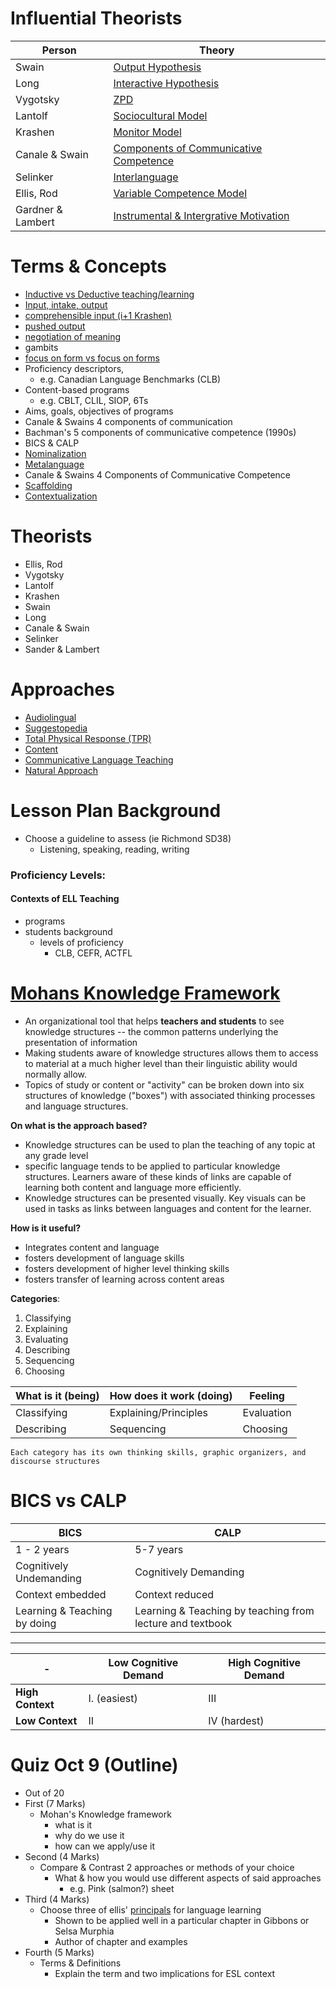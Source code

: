 # Influential Theorists

Person | Theory
--- | ---
Swain | [Output Hypothesis](http://en.wikipedia.org/wiki/Comprehensible_output)
Long | [Interactive Hypothesis](http://en.wikipedia.org/wiki/Interaction_hypothesis)
Vygotsky | [ZPD](http://en.wikipedia.org/wiki/Zone_of_proximal_development)
Lantolf | [Sociocultural Model](http://en.wikipedia.org/wiki/Theories_of_second-language_acquisition#Sociocultural_theory)
Krashen | [Monitor Model](http://en.wikipedia.org/wiki/Input_hypothesis)
Canale & Swain | [Components of Communicative Competence](http://en.wikipedia.org/wiki/Communicative_competence)
Selinker | [Interlanguage](http://en.wikipedia.org/wiki/Interlanguage)
Ellis, Rod | [Variable Competence Model](http://languagetesting.info/articles/store/variable%20competence.pdf)
Gardner & Lambert | [Instrumental & Intergrative Motivation](http://en.wikipedia.org/wiki/Motivation_in_second-language_learning#Gardner.27s_socio-educational_model)

# Terms & Concepts

- [Inductive vs Deductive teaching/learning](http://www.educ.ualberta.ca/staff/olenka.Bilash/best%20of%20bilash/inductivedeductive.html)
- [Input, intake, output](http://acquiringl2.wordpress.com/2012/05/19/difference-between-intake-and-input-in-second-language-learning/)
- [comprehensible input (i+1 Krashen)](http://en.wikipedia.org/wiki/Input_hypothesis)
- [pushed output](http://en.wikipedia.org/wiki/Comprehensible_output)
- [negotiation of meaning](http://en.wikipedia.org/wiki/Interaction_hypothesis)
- gambits
- [focus on form vs focus on forms](http://en.wikipedia.org/wiki/Focus_on_form)
- Proficiency descriptors,
	- e.g. Canadian Language Benchmarks (CLB)
- Content-based programs 
	- e.g. CBLT, CLIL, SIOP, 6Ts
- Aims, goals, objectives of programs
- Canale & Swains 4 components of communication
- Bachman's 5 components of communicative competence (1990s) 
- BICS & CALP
- [Nominalization](http://en.wikipedia.org/wiki/Nominalization)
- [Metalanguage](http://en.wikipedia.org/wiki/Metalanguage)
- Canale & Swains 4 Components of Communicative Competence
- [Scaffolding](http://en.wikipedia.org/wiki/Instructional_scaffolding)
- [Contextualization](http://en.wikipedia.org/wiki/Contextualization_(sociolinguistics))

# Theorists

- Ellis, Rod
- Vygotsky
- Lantolf
- Krashen
- Swain
- Long
- Canale & Swain
- Selinker
- Sander & Lambert

# Approaches

- [Audiolingual](http://en.wikipedia.org/wiki/Audio-lingual_method)
- [Suggestopedia](http://en.wikipedia.org/wiki/Suggestopedia)
- [Total Physical Response (TPR)](http://en.wikipedia.org/wiki/Total_physical_response)
- [Content](http://en.wikipedia.org/wiki/Content-based_instruction)
- [Communicative Language Teaching](http://en.wikipedia.org/wiki/Communicative_language_teaching)
- [Natural Approach](http://en.wikipedia.org/wiki/Natural_approach)

  	
# Lesson Plan Background

- Choose a guideline to assess (ie Richmond SD38)
	- Listening, speaking, reading, writing

### Proficiency Levels:

#### Contexts of ELL Teaching

- programs
- students background
	- levels of proficiency
		- CLB, CEFR, ACTFL

# [Mohans Knowledge Framework](http://tslater.public.iastate.edu/kf/framework.html)
 - An organizational tool that helps **teachers and students** to see knowledge structures -- the common patterns underlying the presentation of information
 - Making students aware of knowledge structures allows them to access to material at a much higher level than their linguistic ability would normally allow.
 - Topics of study or content or "activity" can be broken down into six structures of knowledge ("boxes") with associated thinking processes and language structures.

**On what is the approach based?**

- Knowledge structures can be used to plan the teaching of any topic at any grade level
- specific language tends to be applied to particular knowledge structures. Learners aware of these kinds of links are capable of learning both content and language more efficiently.
- Knowledge structures can be presented visually. Key visuals can be used in tasks as links between languages and content for the learner.

**How is it useful?**

- Integrates content and language
- fosters development of language skills
- fosters development of higher level thinking skills
- fosters transfer of learning across content areas

**Categories**:

1. Classifying
2. Explaining
3. Evaluating
4. Describing
5. Sequencing
6. Choosing

|What is it (being) | How does it work (doing) | Feeling 
|--- |--- |---
| Classifying | Explaining/Principles | Evaluation
| Describing | Sequencing | Choosing

``Each category has its own thinking skills, graphic organizers, and discourse structures``


# BICS vs CALP

BICS | CALP
---|---
1 - 2 years | 5-7 years
Cognitively Undemanding | Cognitively Demanding
Context embedded | Context reduced 
Learning & Teaching by doing | Learning & Teaching by teaching from lecture and textbook 


---


| - | Low Cognitive Demand | High Cognitive Demand
|---|---|---
| **High Context** | I. (easiest) | III
| **Low Context** | II | IV (hardest)


# Quiz Oct 9 (Outline)

- Out of 20
- First (7 Marks)
	- Mohan's Knowledge framework
		- what is it
		- why do we use it
		- how can we apply/use it
- Second (4 Marks)
	- Compare & Contrast 2 approaches or methods of your choice
		- What & how you would use different aspects of said approaches
			- e.g. Pink (salmon?) sheet
-  Third (4 Marks)
	- Choose three of ellis' [principals](http://asian-efl-journal.com/sept_05_re.pdf) for language learning
		- Shown to be applied well in a particular chapter in Gibbons or Selsa Murphia 
		- Author of chapter and examples
- Fourth (5 Marks)
	- Terms & Definitions
		- Explain the term and two implications for ESL context


